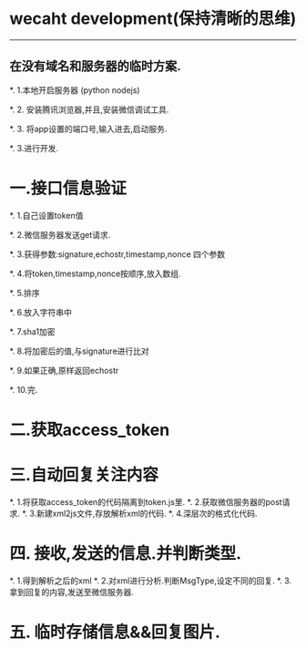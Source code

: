 # wecaht development(保持清晰的思维)
---

##  在没有域名和服务器的临时方案.

*.  1.本地开启服务器 (python nodejs)

*.  2.  安装腾讯浏览器,并且,安装微信调试工具.

*.  3.  将app设置的端口号,输入进去,启动服务.

*.  3.进行开发.

#   一.接口信息验证

*.  1.自己设置token值

*.  2.微信服务器发送get请求.

*.  3.获得参数:signature,echostr,timestamp,nonce 四个参数

*.  4.将token,timestamp,nonce按顺序,放入数组.

*.  5.排序

*.  6.放入字符串中

*.  7.sha1加密

*.  8.将加密后的值,与signature进行比对

*.  9.如果正确,原样返回echostr

*.  10.完.


#   二.获取access_token
#   三.自动回复关注内容
*.  1.将获取access_token的代码隔离到token.js里.
*.  2.获取微信服务器的post请求.
*.  3.新建xml2js文件,存放解析xml的代码.
*.  4.深层次的格式化代码.   
#   四. 接收,发送的信息.并判断类型.
*.  1.得到解析之后的xml
*.  2.对xml进行分析.判断MsgType,设定不同的回复.
*.  3.拿到回复的内容,发送至微信服务器.
#   五.  临时存储信息&&回复图片.













    
    
    
    
    
    


